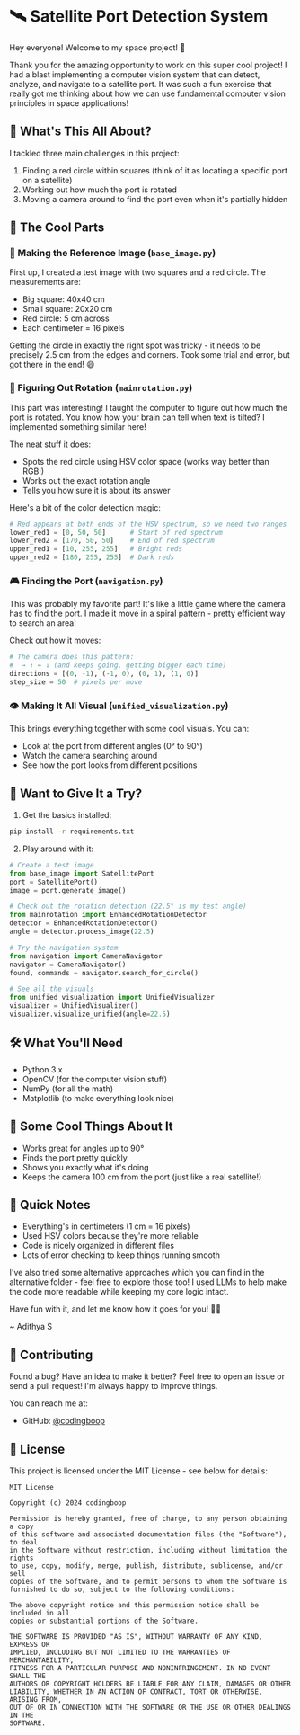 # 🛰️ Satellite Port Detection System

Hey everyone! Welcome to my space project! 👋 

Thank you for the amazing opportunity to work on this super cool project! I had a blast implementing a computer vision system that can detect, analyze, and navigate to a satellite port. It was such a fun exercise that really got me thinking about how we can use fundamental computer vision principles in space applications!

## 🎯 What's This All About?

I tackled three main challenges in this project:
1. Finding a red circle within squares (think of it as locating a specific port on a satellite)
2. Working out how much the port is rotated
3. Moving a camera around to find the port even when it's partially hidden

## 🧩 The Cool Parts

### 📸 Making the Reference Image (`base_image.py`)
First up, I created a test image with two squares and a red circle. The measurements are:
- Big square: 40x40 cm
- Small square: 20x20 cm
- Red circle: 5 cm across
- Each centimeter = 16 pixels

Getting the circle in exactly the right spot was tricky - it needs to be precisely 2.5 cm from the edges and corners. Took some trial and error, but got there in the end! 😅

### 🔄 Figuring Out Rotation (`mainrotation.py`)
This part was interesting! I taught the computer to figure out how much the port is rotated. You know how your brain can tell when text is tilted? I implemented something similar here!

The neat stuff it does:
- Spots the red circle using HSV color space (works way better than RGB!)
- Works out the exact rotation angle
- Tells you how sure it is about its answer

Here's a bit of the color detection magic:
```python
# Red appears at both ends of the HSV spectrum, so we need two ranges
lower_red1 = [0, 50, 50]      # Start of red spectrum
lower_red2 = [170, 50, 50]    # End of red spectrum
upper_red1 = [10, 255, 255]   # Bright reds
upper_red2 = [180, 255, 255]  # Dark reds
```

### 🎮 Finding the Port (`navigation.py`)
This was probably my favorite part! It's like a little game where the camera has to find the port. I made it move in a spiral pattern - pretty efficient way to search an area!

Check out how it moves:
```python
# The camera does this pattern:
#  → ↑ ← ↓ (and keeps going, getting bigger each time)
directions = [(0, -1), (-1, 0), (0, 1), (1, 0)]
step_size = 50  # pixels per move
```

### 👁️ Making It All Visual (`unified_visualization.py`)
This brings everything together with some cool visuals. You can:
- Look at the port from different angles (0° to 90°)
- Watch the camera searching around
- See how the port looks from different positions

## 🚀 Want to Give It a Try?

1. Get the basics installed:
```bash
pip install -r requirements.txt
```

2. Play around with it:
```python
# Create a test image
from base_image import SatellitePort
port = SatellitePort()
image = port.generate_image()

# Check out the rotation detection (22.5° is my test angle)
from mainrotation import EnhancedRotationDetector
detector = EnhancedRotationDetector()
angle = detector.process_image(22.5)

# Try the navigation system
from navigation import CameraNavigator
navigator = CameraNavigator()
found, commands = navigator.search_for_circle()

# See all the visuals
from unified_visualization import UnifiedVisualizer
visualizer = UnifiedVisualizer()
visualizer.visualize_unified(angle=22.5)
```

## 🛠️ What You'll Need
- Python 3.x
- OpenCV (for the computer vision stuff)
- NumPy (for all the math)
- Matplotlib (to make everything look nice)

## 💫 Some Cool Things About It
- Works great for angles up to 90°
- Finds the port pretty quickly
- Shows you exactly what it's doing
- Keeps the camera 100 cm from the port (just like a real satellite!)

## 📝 Quick Notes
- Everything's in centimeters (1 cm = 16 pixels)
- Used HSV colors because they're more reliable
- Code is nicely organized in different files
- Lots of error checking to keep things running smooth

I've also tried some alternative approaches which you can find in the alternative folder - feel free to explore those too! I used LLMs to help make the code more readable while keeping my core logic intact.

Have fun with it, and let me know how it goes for you! 🚀✨

~ Adithya S

## 🤝 Contributing
Found a bug? Have an idea to make it better? Feel free to open an issue or send a pull request! I'm always happy to improve things.

You can reach me at:
- GitHub: [@codingboop](https://github.com/codingboop)

## 📜 License
This project is licensed under the MIT License - see below for details:

```
MIT License

Copyright (c) 2024 codingboop

Permission is hereby granted, free of charge, to any person obtaining a copy
of this software and associated documentation files (the "Software"), to deal
in the Software without restriction, including without limitation the rights
to use, copy, modify, merge, publish, distribute, sublicense, and/or sell
copies of the Software, and to permit persons to whom the Software is
furnished to do so, subject to the following conditions:

The above copyright notice and this permission notice shall be included in all
copies or substantial portions of the Software.

THE SOFTWARE IS PROVIDED "AS IS", WITHOUT WARRANTY OF ANY KIND, EXPRESS OR
IMPLIED, INCLUDING BUT NOT LIMITED TO THE WARRANTIES OF MERCHANTABILITY,
FITNESS FOR A PARTICULAR PURPOSE AND NONINFRINGEMENT. IN NO EVENT SHALL THE
AUTHORS OR COPYRIGHT HOLDERS BE LIABLE FOR ANY CLAIM, DAMAGES OR OTHER
LIABILITY, WHETHER IN AN ACTION OF CONTRACT, TORT OR OTHERWISE, ARISING FROM,
OUT OF OR IN CONNECTION WITH THE SOFTWARE OR THE USE OR OTHER DEALINGS IN THE
SOFTWARE.
``` 